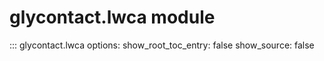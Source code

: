 # glycontact.lwca module

::: glycontact.lwca
    options:
      show_root_toc_entry: false
      show_source: false
